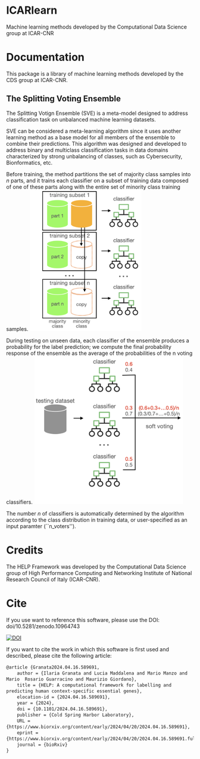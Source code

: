 # ICARlearn
Machine learning methods developed by the Computational Data Science group at ICAR-CNR

# Documentation
This package is a library of machine learning methods developed by the CDS group at ICAR-CNR.

## The Splitting Voting Ensemble

The Splitting Votign Ensemble (SVE) is a meta-model designed to address classification task on unbalanced machine learning datasets.

SVE can be considered a meta-learning algorithm since it uses another learning method as a base model for all members of the ensemble to combine their predictions. 
This algorithm was designed and developed to address binary and multiclass classification tasks in data domains characterized by strong unbalancing of classes, such as Cybersecurity, Bionformatics, etc.

Before training, the method partitions the set of majority class samples into $n$ parts, and it trains each classifier on a subset of training data composed of one of these parts along with the entire set of minority class training samples. 
<img src="https://github.com/giordamaug/ICARlearn/blob/main/images/softvoting_tr.png" width="300" />

During testing on unseen data, each classifier of the ensemble produces a probability for the label prediction; we compute the final probability response of the ensemble as the average of the probabilities of the n voting classifiers. 
<img src="https://github.com/giordamaug/ICARlearn/blob/main/images/softvoting_ts.png" width="400" />

The number $n$ of classifiers is automatically determined by the algorithm according to the class distribution in training data, or user-specified as an input paramter (``n_voters'').


# Credits
The HELP Framework was developed by the Computational Data Science group of High Performance Computing and Networking Institute of National Research Council of Italy (ICAR-CNR).

# Cite
If you use want to reference this software, please use the DOI: doi/10.5281/zenodo.10964743 

[![DOI](https://zenodo.org/badge/753478555.svg)](https://zenodo.org/doi/10.5281/zenodo.10964743)

If you want to cite the work in which this software is first used and described, 
please cite the following article:

```
@article {Granata2024.04.16.589691,
	author = {Ilaria Granata and Lucia Maddalena and Mario Manzo and Mario  Rosario Guarracino and Maurizio Giordano},
	title = {HELP: A computational framework for labelling and predicting human context-specific essential genes},
	elocation-id = {2024.04.16.589691},
	year = {2024},
	doi = {10.1101/2024.04.16.589691},
	publisher = {Cold Spring Harbor Laboratory},
	URL = {https://www.biorxiv.org/content/early/2024/04/20/2024.04.16.589691},
	eprint = {https://www.biorxiv.org/content/early/2024/04/20/2024.04.16.589691.full.pdf},
	journal = {bioRxiv}
}
```
